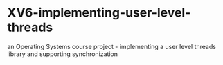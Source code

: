 # XV6-implementing-user-level-threads
an Operating Systems course project - implementing a user level threads library and supporting synchronization
